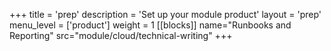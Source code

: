 +++
title = 'prep'
description = 'Set up your module product'
layout = 'prep'
menu_level = ['product']
weight = 1
[[blocks]]
name="Runbooks and Reporting"
src="module/cloud/technical-writing"
+++
